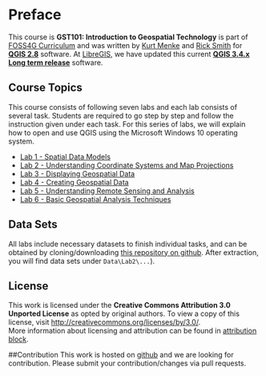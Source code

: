 # Preface
This course is **GST101: Introduction to Geospatial Technology** is part of [FOSS4G Curriculum](Introduction_FOSS4G/#5-foss4g-curriculum) and was written by [Kurt Menke](https://twitter.com/geomenke) and [Rick Smith](https://github.com/RickSmith)
 for [**QGIS 2.8**](https://www.qgis.org) software. At [LibreGIS](https://github.com/libregis), we have updated this current [**QGIS 3.4.x Long term release**](https://www.qgis.org) software. 
 
## Course Topics
 This course consists of following seven labs and each lab consists of several task. Students are required to go step by step and follow the instruction given under each task. 
 For this series of labs, we will explain how to open and use QGIS using the Microsoft Windows 10 operating system.

* [Lab 1 - Spatial Data Models](Lab1.md)
* [Lab 2 - Understanding Coordinate Systems and Map Projections](Lab2.md)
* [Lab 3 - Displaying Geospatial Data](Lab3.md)
* [Lab 4 - Creating Geospatial Data](Lab4.md)
* [Lab 5 - Understanding Remote Sensing and Analysis](Lab5.md)
* [Lab 6 - Basic Geospatial Analysis Techniques](Lab6.md)

## Data Sets
All labs include necessary datasets to finish individual tasks, and can be obtained by cloning/downloading [this repository on github](https://github.com/libregis/GST101).
After extraction, you will find data sets under `Data\Lab2\...`). 

## License  
This work is licensed under the **Creative Commons Attribution 3.0 Unported License** as opted by original authors. 
To view a copy of this license, visit <http://creativecommons.org/licenses/by/3.0/>.  
More information about licensing and attribution can be found in [attribution block](https://github.com/libregis/GST101/blob/master/Attribution_Block_for_Lab_Documents.md).

##Contribution
This work is hosted on [github](https://github.com/libregis/GST101) and we are looking for contribution. Please submit your contribution/changes via pull requests. 